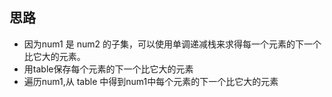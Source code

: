 ## 思路

- 因为num1 是 num2 的子集，可以使用单调递减栈来求得每一个元素的下一个比它大的元素。
- 用table保存每个元素的下一个比它大的元素
- 遍历num1,从 table 中得到num1中每个元素的下一个比它大的元素